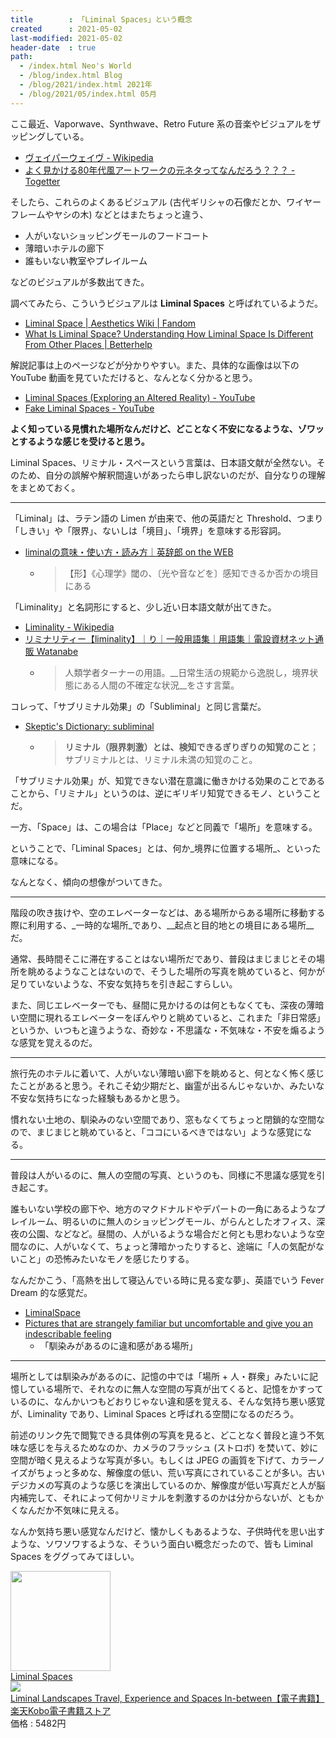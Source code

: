 ```yaml
---
title        : 「Liminal Spaces」という概念
created      : 2021-05-02
last-modified: 2021-05-02
header-date  : true
path:
  - /index.html Neo's World
  - /blog/index.html Blog
  - /blog/2021/index.html 2021年
  - /blog/2021/05/index.html 05月
---
```


ここ最近、Vaporwave、Synthwave、Retro Future 系の音楽やビジュアルをザッピングしている。

- [ヴェイパーウェイヴ - Wikipedia](https://ja.wikipedia.org/wiki/%E3%83%B4%E3%82%A7%E3%82%A4%E3%83%91%E3%83%BC%E3%82%A6%E3%82%A7%E3%82%A4%E3%83%B4)
- [よく見かける80年代風アートワークの元ネタってなんだろう？？？ - Togetter](https://togetter.com/li/1693796)

そしたら、これらのよくあるビジュアル (古代ギリシャの石像だとか、ワイヤーフレームやヤシの木) などとはまたちょっと違う、

- 人がいないショッピングモールのフードコート
- 薄暗いホテルの廊下
- 誰もいない教室やプレイルーム

などのビジュアルが多数出てきた。

調べてみたら、こういうビジュアルは __Liminal Spaces__ と呼ばれているようだ。

- [Liminal Space | Aesthetics Wiki | Fandom](https://aesthetics.fandom.com/wiki/Liminal_Space)
- [What Is Liminal Space? Understanding How Liminal Space Is Different From Other Places | Betterhelp](https://www.betterhelp.com/advice/general/understanding-how-liminal-space-is-different-from-other-places/)

解説記事は上のページなどが分かりやすい。また、具体的な画像は以下の YouTube 動画を見ていただけると、なんとなく分かると思う。

- [Liminal Spaces (Exploring an Altered Reality) - YouTube](https://www.youtube.com/watch?v=N63pQGhvK4M)
- [Fake Liminal Spaces - YouTube](https://www.youtube.com/watch?v=u_dRqMDgdp8)

__よく知っている見慣れた場所なんだけど、どことなく不安になるような、ゾワッとするような感じを受けると思う。__

Liminal Spaces、リミナル・スペースという言葉は、日本語文献が全然ない。そのため、自分の誤解や解釈間違いがあったら申し訳ないのだが、自分なりの理解をまとめておく。

---

「Liminal」は、ラテン語の Limen が由来で、他の英語だと Threshold、つまり「しきい」や「限界」、ないしは「境目」、「境界」を意味する形容詞。

- [liminalの意味・使い方・読み方｜英辞郎 on the WEB](https://eow.alc.co.jp/search?q=liminal)
  - > 【形】《心理学》閾の、〔光や音などを〕感知できるか否かの境目にある

「Liminality」と名詞形にすると、少し近い日本語文献が出てきた。

- [Liminality - Wikipedia](https://en.wikipedia.org/wiki/Liminality)
- [リミナリティー【liminality】｜り｜一般用語集｜用語集｜電設資材ネット通販 Watanabe](http://www.musicworld.jp/ec/glossary/ippan/40ri/0934.html)
  - > 人類学者ターナーの用語。__日常生活の規範から逸脱し，境界状態にある人間の不確定な状況__をさす言葉。

コレって、「サブリミナル効果」の「Subliminal」と同じ言葉だ。

- [Skeptic's Dictionary: subliminal](https://www.genpaku.org/skepticj/subliminal.html)
  - > __リミナル（限界刺激）とは、検知できるぎりぎりの知覚のこと__；サブリミナルとは、リミナル未満の知覚のこと。

「サブリミナル効果」が、知覚できない潜在意識に働きかける効果のことであることから、「リミナル」というのは、逆にギリギリ知覚できるモノ、ということだ。

一方、「Space」は、この場合は「Place」などと同義で「場所」を意味する。

ということで、「Liminal Spaces」とは、何か_境界に位置する場所_、といった意味になる。

なんとなく、傾向の想像がついてきた。

---

階段の吹き抜けや、空のエレベーターなどは、ある場所からある場所に移動する際に利用する、_一時的な場所_であり、__起点と目的地との境目にある場所__だ。

通常、長時間そこに滞在することはない場所だであり、普段はまじまじとその場所を眺めるようなことはないので、そうした場所の写真を眺めていると、何かが足りていないような、不安な気持ちを引き起こすらしい。

また、同じエレベーターでも、昼間に見かけるのは何ともなくても、深夜の薄暗い空間に現れるエレベーターをぼんやりと眺めていると、これまた「非日常感」というか、いつもと違うような、奇妙な・不思議な・不気味な・不安を煽るような感覚を覚えるのだ。

---

旅行先のホテルに着いて、人がいない薄暗い廊下を眺めると、何となく怖く感じたことがあると思う。それこそ幼少期だと、幽霊が出るんじゃないか、みたいな不安な気持ちになった経験もあるかと思う。

慣れない土地の、馴染みのない空間であり、窓もなくてちょっと閉鎖的な空間なので、まじまじと眺めていると、「ココにいるべきではない」ような感覚になる。

---

普段は人がいるのに、無人の空間の写真、というのも、同様に不思議な感覚を引き起こす。

誰もいない学校の廊下や、地方のマクドナルドやデパートの一角にあるようなプレイルーム、明るいのに無人のショッピングモール、がらんとしたオフィス、深夜の公園、などなど。昼間の、人がいるような場合だと何とも思わないような空間なのに、人がいなくて、ちょっと薄暗かったりすると、途端に「人の気配がないこと」の恐怖みたいなモノを感じたりする。

なんだかこう、「高熱を出して寝込んでいる時に見る変な夢」、英語でいう Fever Dream 的な感覚だ。

- [LiminalSpace](https://www.reddit.com/r/LiminalSpace/)
- [Pictures that are strangely familiar but uncomfortable and give you an indescribable feeling](https://www.reddit.com/r/LiminalReality/)
  - 「馴染みがあるのに違和感がある場所」

---

場所としては馴染みがあるのに、記憶の中では「場所 + 人・群衆」みたいに記憶している場所で、それなのに無人な空間の写真が出てくると、記憶をかすっているのに、なんかいつもどおりじゃない違和感を覚える、そんな気持ち悪い感覚が、Liminality であり、Liminal Spaces と呼ばれる空間になるのだろう。

前述のリンク先で閲覧できる具体例の写真を見ると、どことなく普段と違う不気味な感じを与えるためなのか、カメラのフラッシュ (ストロボ) を焚いて、妙に空間が暗く見えるような写真が多い。もしくは JPEG の画質を下げて、カラーノイズがちょっと多めな、解像度の低い、荒い写真にされていることが多い。古いデジカメの写真のような感じを演出しているのか、解像度が低い写真だと人が脳内補完して、それによって何かリミナルを刺激するのかは分からないが、ともかくなんだか不気味に見える。

なんか気持ち悪い感覚なんだけど、懐かしくもあるような、子供時代を思い出すような、ソワソワするような、そういう面白い概念だったので、皆も Liminal Spaces をググってみてほしい。

<div class="ad-amazon">
  <div class="ad-amazon-image">
    <a href="https://www.amazon.co.jp/dp/B07RS91K9N?tag=neos21-22&amp;linkCode=osi&amp;th=1&amp;psc=1">
      <img src="https://m.media-amazon.com/images/I/51P2J0ttb9L._SL160_.jpg" width="160" height="160">
    </a>
  </div>
  <div class="ad-amazon-info">
    <div class="ad-amazon-title">
      <a href="https://www.amazon.co.jp/dp/B07RS91K9N?tag=neos21-22&amp;linkCode=osi&amp;th=1&amp;psc=1">Liminal Spaces</a>
    </div>
  </div>
</div>

<div class="ad-rakuten">
  <div class="ad-rakuten-image">
    <a href="https://hb.afl.rakuten.co.jp/hgc/g00reb42.waxycf23.g00reb42.waxyd080/?pc=https%3A%2F%2Fitem.rakuten.co.jp%2Frakutenkobo-ebooks%2Fa113085261af4d789f852b3309f1f013%2F&amp;m=http%3A%2F%2Fm.rakuten.co.jp%2Frakutenkobo-ebooks%2Fi%2F11868063%2F">
      <img src="https://thumbnail.image.rakuten.co.jp/@0_mall/rakutenkobo-ebooks/cabinet/7644/2000000427644.jpg?_ex=128x128">
    </a>
  </div>
  <div class="ad-rakuten-info">
    <div class="ad-rakuten-title">
      <a href="https://hb.afl.rakuten.co.jp/hgc/g00reb42.waxycf23.g00reb42.waxyd080/?pc=https%3A%2F%2Fitem.rakuten.co.jp%2Frakutenkobo-ebooks%2Fa113085261af4d789f852b3309f1f013%2F&amp;m=http%3A%2F%2Fm.rakuten.co.jp%2Frakutenkobo-ebooks%2Fi%2F11868063%2F">Liminal Landscapes Travel, Experience and Spaces In-between【電子書籍】</a>
    </div>
    <div class="ad-rakuten-shop">
      <a href="https://hb.afl.rakuten.co.jp/hgc/g00reb42.waxycf23.g00reb42.waxyd080/?pc=https%3A%2F%2Fwww.rakuten.co.jp%2Frakutenkobo-ebooks%2F&amp;m=http%3A%2F%2Fm.rakuten.co.jp%2Frakutenkobo-ebooks%2F">楽天Kobo電子書籍ストア</a>
    </div>
    <div class="ad-rakuten-price">価格 : 5482円</div>
  </div>
</div>

